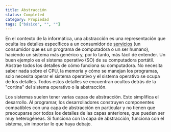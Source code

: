 ```yaml
---
title: Abstracción
status: Completed
category: Propiedad
tags: ["básico", "", ""]
---
```


En el contexto de la informática, una abstracción es una representación que
oculta los detalles específicos a un consumidor de [servicios](/es/service/)
(un consumidor que es un programa de computadora o un ser humano),
haciendo un sistema más genérico y, por lo tanto, más fácil de entender.
Un buen ejemplo es el sistema operativo (SO) de su computadora portátil.
Abstrae todos los detalles de cómo funciona su computadora.
No necesita saber nada sobre el CPU, la memoria y cómo se manejan los programas,
solo necesita operar el sistema operativo y el sistema operativo se ocupa de los detalles.
Todos estos detalles se encuentran ocultos detrás de la "cortina" del sistema operativo o la abstracción.

Los sistemas suelen tener varias capas de abstracción.
Esto simplifica el desarrollo.
Al programar, los desarrolladores construyen componentes compatibles con una capa de abstracción en particular y
no tienen que preocuparse por todos los detalles de las capas anteriores, que pueden ser muy heterogéneas.
Si funciona con la capa de abstracción, funciona con el sistema,
sin importar lo que haya debajo.
